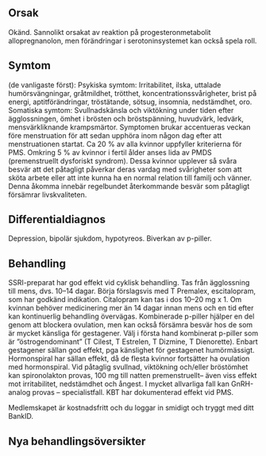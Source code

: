 ## Orsak

Okänd. Sannolikt orsakat av reaktion på progesteronmetabolit allopregnanolon, men förändringar i serotoninsystemet kan också spela roll.

## Symtom

(de vanligaste först): Psykiska symtom: Irritabilitet, ilska, uttalade humörsvängningar, gråtmildhet, trötthet, koncentrationssvårigheter, brist på energi, aptitförändringar, tröstätande, sötsug, insomnia, nedstämdhet, oro. Somatiska symtom: Svullnadskänsla och viktökning under tiden efter ägglossningen, ömhet i brösten och bröstspänning, huvudvärk, ledvärk, mensvärkliknande krampsmärtor.
Symptomen brukar accentueras veckan före menstruation för att sedan upphöra inom någon dag efter att menstruationen startat. Ca 20 % av alla kvinnor uppfyller kriterierna för PMS. Omkring 5 % av kvinnor i fertil ålder anses lida av PMDS (premenstruellt dysforiskt syndrom). Dessa kvinnor upplever så svåra besvär att det påtagligt påverkar deras vardag med svårigheter som att sköta arbete eller att inte kunna ha en normal relation till familj och vänner. Denna åkomma innebär regelbundet återkommande besvär som påtagligt försämrar livskvaliteten.

## Differentialdiagnos

Depression, bipolär sjukdom, hypotyreos. Biverkan av p-piller.

## Behandling

SSRI-preparat har god effekt vid cyklisk behandling. Tas från ägglossning till mens, dvs. 10–14 dagar. Börja förslagsvis med T Premalex, escitalopram, som har godkänd indikation. Citalopram kan tas i dos 10–20 mg x 1. Om kvinnan behöver medicinering mer än 14 dagar innan mens och en tid efter kan kontinuerlig behandling övervägas.
Kombinerade p-piller hjälper en del genom att blockera ovulation, men kan också försämra besvär hos de som är mycket känsliga för gestagener. Välj i första hand kombinerat p-piller som är ”östrogendominant” (T Cilest, T Estrelen, T Dizmine, T Dienorette). Enbart gestagener sällan god effekt, pga känslighet för gestagenet humörmässigt. Hormonspiral har sällan effekt, då de flesta kvinnor fortsätter ha ovulation med hormonspiral.
Vid påtaglig svullnad, viktökning och/eller bröstömhet kan spironolakton provas, 100 mg till natten premenstruellt– även viss effekt mot irritabilitet, nedstämdhet och ångest.
I mycket allvarliga fall kan GnRH-analog provas – specialistfall.
KBT har dokumenterad effekt vid PMS.


Medlemskapet är kostnadsfritt och du loggar in smidigt och tryggt med ditt BankID.

## Nya behandlingsöversikter


